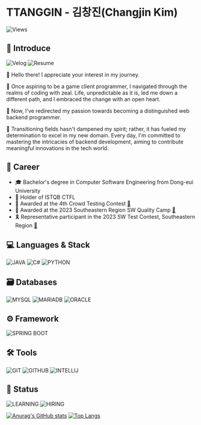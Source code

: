 # TTANGGIN - 김창진(Changjin Kim)

![Views](https://komarev.com/ghpvc/?username=TTANGGIN&color=blue)

## 🌟 Introduce
![Velog](https://img.shields.io/badge/-Blog-%230db7ed?style=for-the-badge&logo=velog&logoColor=white&link=https://velog.io/@ttanggin)
![Resume](https://img.shields.io/badge/-Resume-black?style=for-the-badge&logo=notion&logoColor=white&link=https://ttanggin.notion.site/58990a6a71dc47b0a958cc4ff4b561d4?pvs=4)

👋 Hello there! I appreciate your interest in my journey.

🌱 Once aspiring to be a game client programmer, I navigated through the realms of coding with zeal. Life, unpredictable as it is, led me down a different path, and I embraced the change with an open heart.

🚀 Now, I've redirected my passion towards becoming a distinguished web backend programmer.

💪 Transitioning fields hasn't dampened my spirit; rather, it has fueled my determination to excel in my new domain. Every day, I'm committed to mastering the intricacies of backend development, aiming to contribute meaningful innovations in the tech world.


## 🚀 Career
- 🎓 Bachelor's degree in Computer Software Engineering from Dong-eui University
- 📜 Holder of ISTQB CTFL
- 🥉 Awarded at the 4th Crowd Testing Contest [🔗](https://www.etnews.com/20211121000007)
- 🥉 Awarded at the 2023 Southeastern Region SW Quality Camp [🔗](https://m.cnbnews.com/m/m_article.html?no=612629)
- 🎗️ Representative participant in the 2023 SW Test Contest, Southeastern Region [🔗](https://www.busaneconomy.com/news/articleView.html?idxno=304611)

## 💻 Languages & Stack
![JAVA](https://img.shields.io/badge/JAVA-%23ED8B00.svg?&style=for-the-badge&logo=java&logoColor=white)
![C#](https://img.shields.io/badge/C%23-%23951284.svg?&style=for-the-badge&logo=c-sharp&logoColor=white)
![PYTHON](https://img.shields.io/badge/PYTHON-%233776AB.svg?&style=for-the-badge&logo=python&logoColor=white)

## 🗃️ Databases
![MYSQL](https://img.shields.io/badge/MYSQL-%2300f.svg?&style=for-the-badge&logo=mysql&logoColor=white)
![MARIADB](https://img.shields.io/badge/MARIADB-%23003545.svg?&style=for-the-badge&logo=mariadb&logoColor=white)
![ORACLE](https://img.shields.io/badge/ORACLE-%23F80000.svg?&style=for-the-badge&logo=oracle&logoColor=white)

## ⚙️ Framework
![SPRING BOOT](https://img.shields.io/badge/SPRING%20BOOT-%236DB33F.svg?&style=for-the-badge&logo=springboot&logoColor=white)

## 🛠️ Tools
![GIT](https://img.shields.io/badge/GIT-%23F05033.svg?&style=for-the-badge&logo=git&logoColor=white)
![GITHUB](https://img.shields.io/badge/GITHUB-%23121011.svg?&style=for-the-badge&logo=github&logoColor=white)
![INTELLIJ](https://img.shields.io/badge/INTELLIJ-%23000000.svg?&style=for-the-badge&logo=intellijidea&logoColor=white)

## 🚦 Status
![LEARNING](https://img.shields.io/badge/LEARNING-%2329BEFF.svg?&style=for-the-badge&logo=leanpub&logoColor=white)
![HIRING](https://img.shields.io/badge/AVAILABLE%20FOR%20HIRE-%2371AE17.svg?&style=for-the-badge&logo=hireahelper&logoColor=white)
<!--
![BUILDING](https://img.shields.io/badge/BUILDING-%23FF7A29.svg?&style=for-the-badge&logo=construct-3&logoColor=white)
![CODING](https://img.shields.io/badge/CODING-%2395DD28.svg?&style=for-the-badge&logo=visualstudiocode&logoColor=white)
-->

[![Anurag's GitHub stats](https://github-readme-stats.vercel.app/api?username=TTANGGIN&show_icons=true&theme=tokyonight&count_private=true)](https://github.com/anuraghazra/github-readme-stats)
[![Top Langs](https://github-readme-stats.vercel.app/api/top-langs/?username=TTANGGIN&langs_count=3&theme=tokyonight&count_private=true)](https://github.com/anuraghazra/github-readme-stats)
